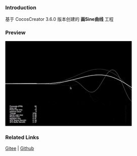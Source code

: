 ### Introduction

基于 CocosCreator 3.6.0 版本创建的 **画Sine曲线** 工程

### Preview
![image](../../../gif/202203/2022030413.gif)

### Related Links
[Gitee](https://gitee.com/mirrors_cocos-creator/example-cases/tree/master/assets/cases/graphics/demo) | [Github](https://github.com/cocos-creator/example-cases/tree/master/assets/cases/graphics/demo)